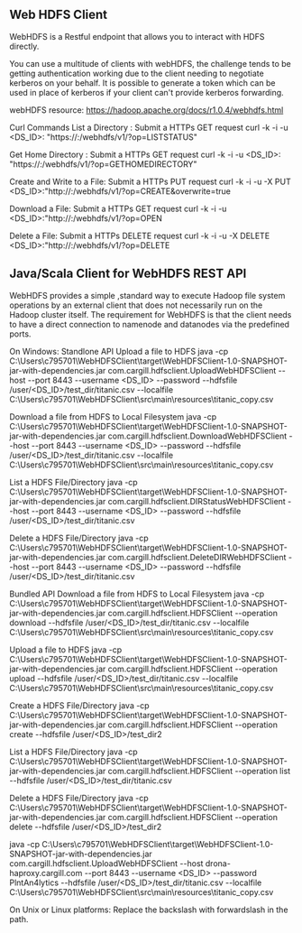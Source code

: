 ## Web HDFS Client
WebHDFS is a Restful endpoint that allows you to interact with HDFS directly.

You can use a multitude of clients with webHDFS, the challenge tends to be getting authentication working due to the client needing to negotiate kerberos on your behalf. It is possible to generate a token which can be used in place of kerberos if your client can't provide kerberos forwarding.

webHDFS resource: https://hadoop.apache.org/docs/r1.0.4/webhdfs.html

Curl Commands
List a Directory : Submit a HTTPs GET request
curl -k  -i  -u <DS_ID>:<PASSWORD>  "https://<HOST>:<PORT>/webhdfs/v1/<PATH>?op=LISTSTATUS"

Get Home Directory : Submit a HTTPs GET request
curl -k  -i  -u <DS_ID>:<PASSWORD>  "https://<HOST>:<PORT>/webhdfs/v1/<PATH>?op=GETHOMEDIRECTORY"

Create and Write to a File: Submit a HTTPs PUT request
curl -k -i -u -X PUT <DS_ID>:<PASSWORD>"http://<HOST>:<PORT>/webhdfs/v1/<PATH>?op=CREATE&overwrite=true

Download a File: Submit a HTTPs GET request
curl -k -i -u <DS_ID>:<PASSWORD>"http://<HOST>:<PORT>/webhdfs/v1/<PATH>?op=OPEN

Delete a File: Submit a HTTPs DELETE request
curl -k -i -u -X DELETE <DS_ID>:<PASSWORD>"http://<HOST>:<PORT>/webhdfs/v1/<PATH>?op=DELETE

## Java/Scala Client for WebHDFS REST API

WebHDFS provides a simple ,standard way to execute Hadoop file system operations by an external client that does not necessarily run on the Hadoop cluster itself. The requirement for WebHDFS is that the client needs to have a direct connection to namenode and datanodes via the predefined ports.

On Windows:
Standlone API
Upload a file to HDFS
java -cp C:\Users\c795701\WebHDFSClient\target\WebHDFSClient-1.0-SNAPSHOT-jar-with-dependencies.jar com.cargill.hdfsclient.UploadWebHDFSClient --host <HOSTNAME> --port 8443 --username <DS_ID> --password  <PASSWORD> --hdfsfile /user/<DS_ID>/test_dir/titanic.csv --localfile
C:\\Users\\c795701\\WebHDFSClient\\src\\main\\resources\\titanic_copy.csv

Download a file from HDFS to Local Filesystem
java -cp C:\Users\c795701\WebHDFSClient\target\WebHDFSClient-1.0-SNAPSHOT-jar-with-dependencies.jar com.cargill.hdfsclient.DownloadWebHDFSClient --host <HOSTNAME> --port 8443 --username <DS_ID> --password  <PASSWORD> --hdfsfile /user/<DS_ID>/test_dir/titanic.csv --localfile
C:\\Users\\c795701\\WebHDFSClient\\src\\main\\resources\\titanic_copy.csv

List a HDFS File/Directory
java -cp C:\Users\c795701\WebHDFSClient\target\WebHDFSClient-1.0-SNAPSHOT-jar-with-dependencies.jar com.cargill.hdfsclient.DIRStatusWebHDFSClient --host <HOSTNAME> --port 8443 --username <DS_ID> --password  <PASSWORD> --hdfsfile /user/<DS_ID>/test_dir/titanic.csv

Delete a HDFS File/Directory
java -cp C:\Users\c795701\WebHDFSClient\target\WebHDFSClient-1.0-SNAPSHOT-jar-with-dependencies.jar com.cargill.hdfsclient.DeleteDIRWebHDFSClient --host <HOSTNAME> --port 8443 --username <DS_ID> --password  <PASSWORD> --hdfsfile /user/<DS_ID>/test_dir/titanic.csv

Bundled API
Download a file from HDFS to Local Filesystem
java -cp C:\Users\c795701\WebHDFSClient\target\WebHDFSClient-1.0-SNAPSHOT-jar-with-dependencies.jar com.cargill.hdfsclient.HDFSClient --operation download --hdfsfile /user/<DS_ID>/test_dir/titanic.csv --localfile C:\\Users\\c795701\\WebHDFSClient\\src\\main\\resources\\titanic_copy.csv

Upload a file to HDFS
java -cp C:\Users\c795701\WebHDFSClient\target\WebHDFSClient-1.0-SNAPSHOT-jar-with-dependencies.jar com.cargill.hdfsclient.HDFSClient --operation upload --hdfsfile /user/<DS_ID>/test_dir/titanic.csv --localfile C:\\Users\\c795701\\WebHDFSClient\\src\\main\\resources\\titanic_copy.csv

Create a HDFS File/Directory
java -cp C:\Users\c795701\WebHDFSClient\target\WebHDFSClient-1.0-SNAPSHOT-jar-with-dependencies.jar com.cargill.hdfsclient.HDFSClient --operation create --hdfsfile /user/<DS_ID>/test_dir2

List a HDFS File/Directory
java -cp C:\Users\c795701\WebHDFSClient\target\WebHDFSClient-1.0-SNAPSHOT-jar-with-dependencies.jar com.cargill.hdfsclient.HDFSClient --operation list --hdfsfile /user/<DS_ID>/test_dir/titanic.csv

Delete a HDFS File/Directory
java -cp C:\Users\c795701\WebHDFSClient\target\WebHDFSClient-1.0-SNAPSHOT-jar-with-dependencies.jar com.cargill.hdfsclient.HDFSClient --operation delete --hdfsfile /user/<DS_ID>/test_dir2

java -cp C:\Users\c795701\WebHDFSClient\target\WebHDFSClient-1.0-SNAPSHOT-jar-with-dependencies.jar com.cargill.hdfsclient.UploadWebHDFSClient --host drona-haproxy.cargill.com --port 8443 --username <DS_ID> --password  PlntAn4lytics --hdfsfile /user/<DS_ID>/test_dir/titanic.csv --localfile
C:\\Users\\c795701\\WebHDFSClient\\src\\main\\resources\\titanic_copy.csv

On Unix or Linux platforms:
Replace the backslash with forwardslash in the path. 